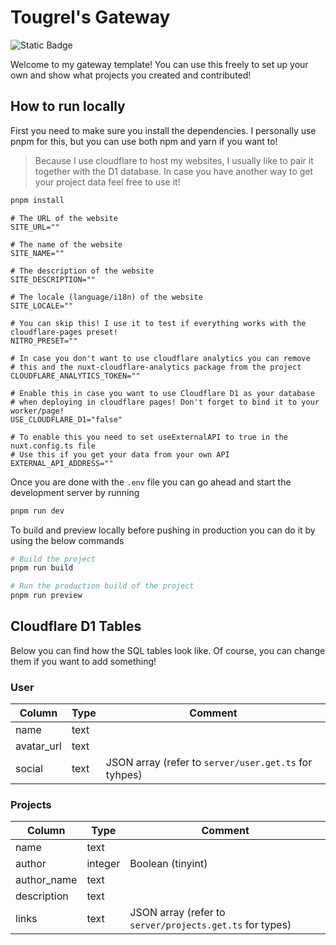 # Tougrel's Gateway

![Static Badge](https://shieldsio.tougrel.dev/badge/Powered_by_Cloudflare-F38020?style=for-the-badge&logo=Cloudflare&logoColor=white)

Welcome to my gateway template! You can use this freely to set up your own
and show what projects you created and contributed!

## How to run locally

First you need to make sure you install the dependencies.
I personally use pnpm for this, but you can use both npm and yarn if you want to!

> Because I use cloudflare to host my websites, I usually like to pair it together with the D1 database. In case you
> have another way to get your project data feel free to use it!

```bash
pnpm install
```

```dotenv
# The URL of the website
SITE_URL=""

# The name of the website
SITE_NAME=""

# The description of the website
SITE_DESCRIPTION=""

# The locale (language/i18n) of the website
SITE_LOCALE=""

# You can skip this! I use it to test if everything works with the cloudflare-pages preset!
NITRO_PRESET=""

# In case you don't want to use cloudflare analytics you can remove
# this and the nuxt-cloudflare-analytics package from the project
CLOUDFLARE_ANALYTICS_TOKEN=""

# Enable this in case you want to use Cloudflare D1 as your database
# when deploying in cloudflare pages! Don't forget to bind it to your worker/page!
USE_CLOUDFLARE_D1="false"

# To enable this you need to set useExternalAPI to true in the nuxt.config.ts file
# Use this if you get your data from your own API
EXTERNAL_API_ADDRESS=""
```

Once you are done with the `.env` file you can go ahead and start the development server by running

```bash
pnpm run dev
```

To build and preview locally before pushing in production you can do it by using the below commands

```bash
# Build the project
pnpm run build

# Run the production build of the project
pnpm run preview
```

## Cloudflare D1 Tables

Below you can find how the SQL tables look like. Of course, you can change them if you want to add something!

### User

| Column     | Type | Comment                                               |
| ---------- |------|-------------------------------------------------------|
| name       | text |                                                       |
| avatar_url | text |                                                       |
| social     | text | JSON array (refer to `server/user.get.ts` for tyhpes) |

### Projects

| Column      | Type    | Comment                                                  |
| ----------- | ------- |----------------------------------------------------------|
| name        | text    |                                                          |
| author      | integer | Boolean (tinyint)                                        |
| author_name | text    |                                                          |
| description | text    |                                                          |
| links       | text    | JSON array (refer to `server/projects.get.ts` for types) |
